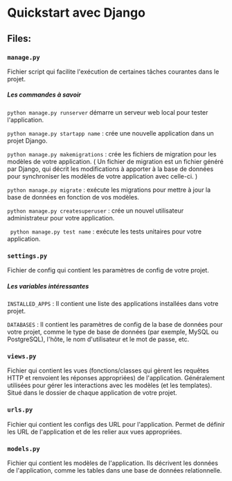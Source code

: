 # Quickstart avec Django

## Files:

### ```manage.py```

Fichier script qui facilite l'exécution de certaines tâches courantes dans le projet.

##### Les commandes à savoir

``` python manage.py runserver ``` démarre un serveur web local pour tester  l'application.

``` python manage.py startapp name ``` : crée une nouvelle application dans un projet Django.

``` python manage.py makemigrations ``` : crée les fichiers de migration pour les modèles de votre application.
( Un fichier de migration est un fichier généré par Django, qui décrit les modifications à apporter à la base de données pour synchroniser les modèles de votre application avec celle-ci. )

``` python manage.py migrate ```  : exécute les migrations pour mettre à jour la base de données en fonction de vos modèles.

``` python manage.py createsuperuser ```  : crée un nouvel utilisateur administrateur pour votre application.

``` python manage.py test name```  : exécute les tests unitaires pour votre application.

### ```settings.py```

Fichier de config qui contient les paramètres de config de votre projet.

##### Les variables intéressantes

``` INSTALLED_APPS ``` : Il contient une liste des applications installées dans votre projet.

``` DATABASES ``` : Il contient les paramètres de config de la base de données pour votre projet, comme le type de base de données (par exemple, MySQL ou PostgreSQL), l'hôte, le nom d'utilisateur et le mot de passe, etc.


### ```views.py```

Fichier qui contient les vues (fonctions/classes qui gèrent les requêtes HTTP et renvoient les réponses appropriées) de l'application. Généralement utilisées pour gérer les interactions avec les modèles (et les templates). Situé dans le dossier de chaque application de votre projet.

### ```urls.py```
Fichier qui contient les configs des URL pour l'application. Permet de définir les URL de  l'application et de les relier aux vues appropriées.

### ```models.py```
Fichier qui contient les modèles de l'application. Ils décrivent les données de l'application, comme les tables dans une base de données relationnelle.